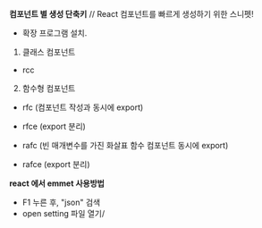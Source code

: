 **컴포넌트 별 생성 단축키**
// React 컴포넌트를 빠르게 생성하기 위한 스니펫!

- 확장 프로그램 설치.

1. 클래스 컴포넌트

- rcc

2. 함수형 컴포넌트

- rfc (컴포넌트 작성과 동시에 export)
- rfce (export 분리)

- rafc (빈 매개변수를 가진 화살표 함수 컴포넌트 동시에 export)
- rafce (export 분리)

**react 에서 emmet 사용방법**

- F1 누른 후, "json" 검색
- open setting 파일 열기/
